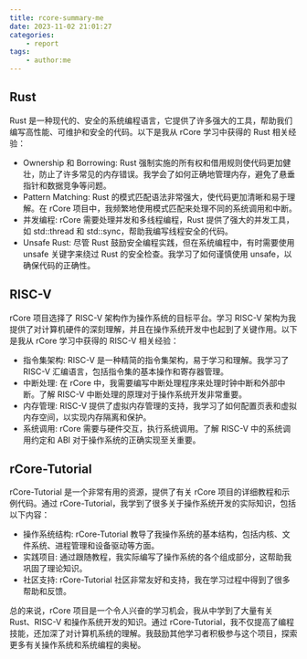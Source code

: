 ```yaml
---
title: rcore-summary-me
date: 2023-11-02 21:01:27
categories:
	- report
tags:
    - author:me
---
```


## Rust
Rust 是一种现代的、安全的系统编程语言，它提供了许多强大的工具，帮助我们编写高性能、可维护和安全的代码。以下是我从 rCore 学习中获得的 Rust 相关经验：
- Ownership 和 Borrowing: Rust 强制实施的所有权和借用规则使代码更加健壮，防止了许多常见的内存错误。我学会了如何正确地管理内存，避免了悬垂指针和数据竞争等问题。
- Pattern Matching: Rust 的模式匹配语法非常强大，使代码更加清晰和易于理解。在 rCore 项目中，我频繁地使用模式匹配来处理不同的系统调用和中断。
- 并发编程: rCore 需要处理并发和多线程编程，Rust 提供了强大的并发工具，如 std::thread 和 std::sync，帮助我编写线程安全的代码。
- Unsafe Rust: 尽管 Rust 鼓励安全编程实践，但在系统编程中，有时需要使用 unsafe 关键字来绕过 Rust 的安全检查。我学习了如何谨慎使用 unsafe，以确保代码的正确性。
  
## RISC-V
rCore 项目选择了 RISC-V 架构作为操作系统的目标平台。学习 RISC-V 架构为我提供了对计算机硬件的深刻理解，并且在操作系统开发中也起到了关键作用。以下是我从 rCore 学习中获得的 RISC-V 相关经验：
- 指令集架构: RISC-V 是一种精简的指令集架构，易于学习和理解。我学习了 RISC-V 汇编语言，包括指令集的基本操作和寄存器管理。
- 中断处理: 在 rCore 中，我需要编写中断处理程序来处理时钟中断和外部中断。了解 RISC-V 中断处理的原理对于操作系统开发非常重要。
- 内存管理: RISC-V 提供了虚拟内存管理的支持，我学习了如何配置页表和虚拟内存空间，以实现内存隔离和保护。
- 系统调用: rCore 需要与硬件交互，执行系统调用。了解 RISC-V 中的系统调用约定和 ABI 对于操作系统的正确实现至关重要。

## rCore-Tutorial
rCore-Tutorial 是一个非常有用的资源，提供了有关 rCore 项目的详细教程和示例代码。通过 rCore-Tutorial，我学到了很多关于操作系统开发的实际知识，包括以下内容：
- 操作系统结构: rCore-Tutorial 教导了我操作系统的基本结构，包括内核、文件系统、进程管理和设备驱动等方面。
- 实践项目: 通过跟随教程，我实际编写了操作系统的各个组成部分，这帮助我巩固了理论知识。
- 社区支持: rCore-Tutorial 社区非常友好和支持，我在学习过程中得到了很多帮助和反馈。

总的来说，rCore 项目是一个令人兴奋的学习机会，我从中学到了大量有关 Rust、RISC-V 和操作系统开发的知识。通过 rCore-Tutorial，我不仅提高了编程技能，还加深了对计算机系统的理解。我鼓励其他学习者积极参与这个项目，探索更多有关操作系统和系统编程的奥秘。